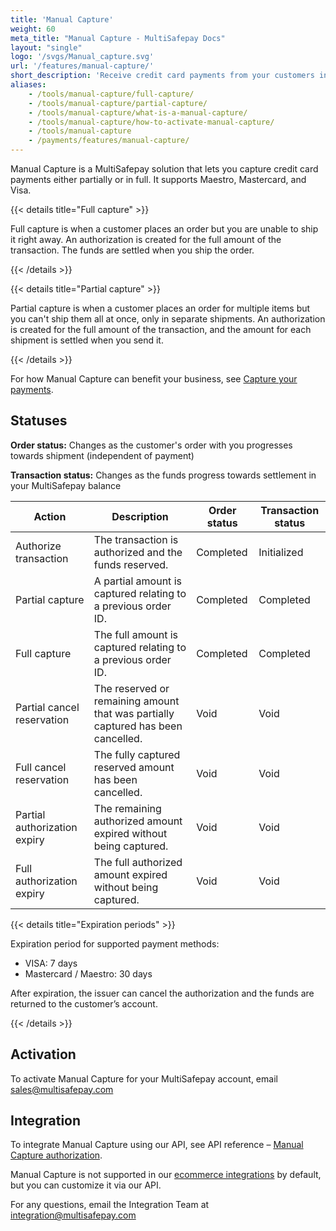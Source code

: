 ```yaml
---
title: 'Manual Capture'
weight: 60
meta_title: "Manual Capture - MultiSafepay Docs"
layout: "single"
logo: '/svgs/Manual_capture.svg'
url: '/features/manual-capture/'
short_description: 'Receive credit card payments from your customers in full or partial captures.'
aliases:
    - /tools/manual-capture/full-capture/
    - /tools/manual-capture/partial-capture/
    - /tools/manual-capture/what-is-a-manual-capture/
    - /tools/manual-capture/how-to-activate-manual-capture/
    - /tools/manual-capture
    - /payments/features/manual-capture/
---
```

Manual Capture is a MultiSafepay solution that lets you capture credit card payments either partially or in full. It supports Maestro, Mastercard, and Visa.

{{< details title="Full capture" >}}

Full capture is when a customer places an order but you are unable to ship it right away. An authorization is created for the full amount of the transaction. The funds are settled when you ship the order.

{{< /details >}}

{{< details title="Partial capture" >}}

Partial capture is when a customer places an order for multiple items but you can't ship them all at once, only in separate shipments. An authorization is created for the full amount of the transaction, and the amount for each shipment is settled when you send it.

{{< /details >}}

For how Manual Capture can benefit your business, see [Capture your payments](https://www.multisafepay.com/blog/capture-your-payments).

## Statuses

**Order status:** Changes as the customer's order with you progresses towards shipment (independent of payment)

**Transaction status:** Changes as the funds progress towards settlement in your MultiSafepay balance

| Action | Description | Order status | Transaction status |
|---|---|---|---|
|  Authorize transaction | The transaction is authorized and the funds reserved. | Completed   | Initialized  |
| Partial capture | A partial amount is captured relating to a previous order ID. | Completed  | Completed |
| Full capture | The full amount is captured relating to a previous order ID. | Completed    | Completed  |
| Partial cancel reservation | The reserved or remaining amount that was partially captured has been cancelled. | Void | Void |
| Full cancel reservation | The fully captured reserved amount has been cancelled.  | Void | Void | 
| Partial authorization expiry | The remaining authorized amount expired without being captured. | Void | Void |
| Full authorization expiry | The full authorized amount expired without being captured. | Void    | Void  |

{{< details title="Expiration periods" >}}

Expiration period for supported payment methods: 

* VISA: 7 days
* Mastercard / Maestro: 30 days

After expiration, the issuer can cancel the authorization and the funds are returned to the customer’s account.

{{< /details >}}

## Activation

To activate Manual Capture for your MultiSafepay account, email <sales@multisafepay.com>

## Integration
To integrate Manual Capture using our API, see API reference – [Manual Capture authorization](/api/#manual-capture-orders).

Manual Capture is not supported in our [ecommerce integrations](/integrations/ecommerce-integrations) by default, but you can customize it via our API.

For any questions, email the Integration Team at <integration@multisafepay.com>